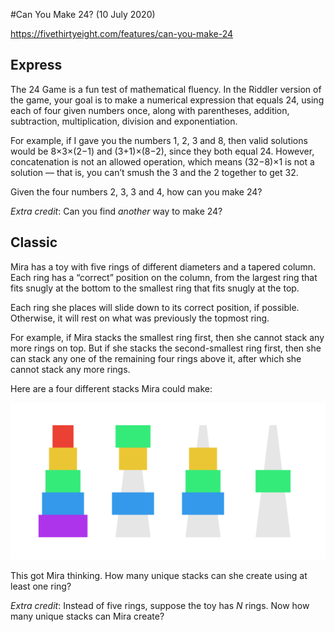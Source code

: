 #Can You Make 24? (10 July 2020)

https://fivethirtyeight.com/features/can-you-make-24

## Express

The 24 Game is a fun test of mathematical fluency.
In the Riddler version of the game, your goal is to make a numerical expression that equals 24, using each of four given numbers once, along with parentheses, addition, subtraction, multiplication, division and exponentiation.

For example, if I gave you the numbers 1, 2, 3 and 8, then valid solutions would be 8×3×(2−1) and (3+1)×(8−2), since they both equal 24.
However, concatenation is not an allowed operation, which means (32−8)×1 is not a solution — that is, you can’t smush the 3 and the 2 together to get 32.

Given the four numbers 2, 3, 3 and 4, how can you make 24?

*Extra credit*: Can you find *another* way to make 24?

## Classic

Mira has a toy with five rings of different diameters and a tapered column.
Each ring has a “correct” position on the column, from the largest ring that fits snugly at the bottom to the smallest ring that fits snugly at the top.

Each ring she places will slide down to its correct position, if possible.
Otherwise, it will rest on what was previously the topmost ring.

For example, if Mira stacks the smallest ring first, then she cannot stack any more rings on top.
But if she stacks the second-smallest ring first, then she can stack any one of the remaining four rings above it, after which she cannot stack any more rings.

Here are a four different stacks Mira could make:

![rings](https://github.com/kennethaw88/Riddler/blob/master/2020-07-10/rings_example.png)

This got Mira thinking. How many unique stacks can she create using at least one ring?

*Extra credit*: Instead of five rings, suppose the toy has *N* rings.
Now how many unique stacks can Mira create?


